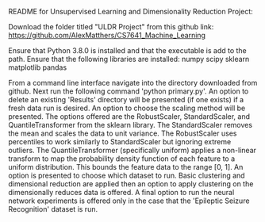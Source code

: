 README for Unsupervised Learning and Dimensionality Reduction Project:

Download the folder titled "ULDR Project" from this github link: https://github.com/AlexMatthers/CS7641_Machine_Learning

Ensure that Python 3.8.0 is installed and that the executable is add to the path.
Ensure that the following libraries are installed:
    numpy
    scipy
    sklearn
    matplotlib
    pandas

From a command line interface navigate into the directory downloaded from github.
Next run the following command 'python primary.py'.
An option to delete an existing 'Results' directory will be presented (if one exists) if a fresh data run is desired.
An option to choose the scaling method will be presented. The options offered are the RobustScaler, StandardScaler, and QuantileTransformer from the sklearn library.
    The StandardScaler removes the mean and scales the data to unit variance.
    The RobustScaler uses percentiles to work similarly to StandardScaler but ignoring extreme outliers.
    The QuantileTransformer (specifically uniform) applies a non-linear transform to map the probability density function of each feature to a uniform distribution. This bounds the feature data to the range [0, 1].
An option is presented to choose which dataset to run.
Basic clustering and dimensional reduction are applied then an option to apply clustering on the dimensionally reduces data is offered.
A final option to run the neural network experiments is offered only in the case that the 'Epileptic Seizure Recognition' dataset is run.
